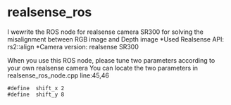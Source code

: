 # realsense_ros
I wewrite the ROS node for realsense camera SR300 for solving the misalignment between RGB image and Depth image
*Used Realsense API: rs2::align
*Camera version: realsense SR300

When you use this ROS node, please tune two parameters according to your own realsense camera
You can locate the two parameters in realsense_ros_node.cpp line:45,46
```
#define  shift_x 2
#define  shift_y 8
```

